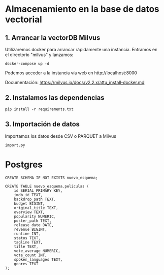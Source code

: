 # Almacenamiento en la base de datos vectorial

## 1. Arrancar la vectorDB Milvus

Utilizaremos docker para arrancar rápidamente una instancia. Entramos en el directorio "milvus" y lanzamos:

```
docker-compose up -d
```

Podemos acceder a la instancia vía web en http://localhost:8000

Documentación: https://milvus.io/docs/v2.2.x/attu_install-docker.md

## 2. Instalamos las dependencias

```
pip install -r requirements.txt
```

## 3. Importación de datos

Importamos los datos desde CSV o PARQUET a Milvus

```
import.py
```

# Postgres

```
CREATE SCHEMA IF NOT EXISTS nuevo_esquema;

CREATE TABLE nuevo_esquema.peliculas (
    id SERIAL PRIMARY KEY,
    imdb_id TEXT,
    backdrop_path TEXT,
    budget BIGINT,
    original_title TEXT,
    overview TEXT,
    popularity NUMERIC,
    poster_path TEXT,
    release_date DATE,
    revenue BIGINT,
    runtime INT,
    status TEXT,
    tagline TEXT,
    title TEXT,
    vote_average NUMERIC,
    vote_count INT,
    spoken_languages TEXT,
    genres TEXT
);
```
